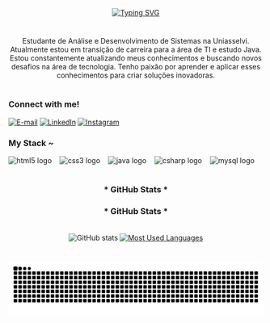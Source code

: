 
<div align="center">
  <a href="https://git.io/typing-svg">
    <img src="https://readme-typing-svg.demolab.com?font=Fira+Code&weight=600&size=22&pause=1000&color=B3D5E0&width=437&lines=Welcome+to+my+profile!" alt="Typing SVG">
  </a>
</div>

#

<p align="center">
  Estudante de Análise e Desenvolvimento de Sistemas na Uniasselvi. Atualmente estou em transição de carreira para a área de TI e estudo Java.
  Estou constantemente atualizando meus conhecimentos e buscando novos desafios na área de tecnologia. Tenho paixão por aprender e aplicar esses conhecimentos para criar soluções inovadoras.
</p>

#


<img align="right" alt="" height="190px" src="./src/study.gif">

<h3 align="left">Connect with me!</h3>

[![E-mail](https://img.shields.io/badge/-Email-000?style=for-the-badge&logo=microsoft-outlook&logoColor=B3D5E0&color=FFF)](mailto:emanuelcarlos030@gmail.com)
[![LinkedIn](https://img.shields.io/badge/-LinkedIn-000?style=for-the-badge&logo=linkedin&logoColor=B3D5E0&color=FFF)](https://www.linkedin.com/in/carlos-eman1/)
[![Instagram](https://img.shields.io/badge/-Instagram-000?style=for-the-badge&logo=instagram&logoColor=B3D5E0&color=FFF)](https://www.instagram.com/carlos_eman1/)

<h3 align="left"> My Stack ~</h3>

<div align="left">
  <img src="https://cdn.jsdelivr.net/gh/devicons/devicon/icons/html5/html5-original.svg" height="25" alt="html5 logo" />
  <img width="8" />
  <img src="https://cdn.jsdelivr.net/gh/devicons/devicon/icons/css3/css3-original.svg" height="25" alt="css3 logo" />
  <img width="8" />
  <img src="https://cdn.jsdelivr.net/gh/devicons/devicon/icons/java/java-original.svg" height="25" alt="java logo" />
  <img width="8" />
  <img src="https://cdn.jsdelivr.net/gh/devicons/devicon/icons/csharp/csharp-original.svg" height="25" alt="csharp logo" />
<img width="8" />
  <img src="https://cdn.jsdelivr.net/gh/devicons/devicon/icons/mysql/mysql-original.svg" height="25" alt="mysql logo" />
  <img width="8" />
</div>

#


<div align="center">
  <h3>* GitHub Stats *</h3>
 <div align="center">
  <h3>* GitHub Stats *</h3>
  <br>
  <img src="https://github-readme-stats-git-masterrstaa-rickstaa.vercel.app/api?username=Carloseman1&hide_title=true&show_icons=true&include_all_commits=false&count_private=true&line_height=25&hide=issues&bg_color=000&title_color=B3D5E0&text_color=FFF&border_radius=3&border_color=B3D5E0&icon_color=B3D5E0&theme=jolly" alt="GitHub stats">

  <a href="https://github.com/Carloseman1/github-readme-stats">
    <img src="https://github-readme-stats-git-masterrstaa-rickstaa.vercel.app/api/top-langs/?username=Carloseman1&line_height=10&card_width=290&layout=compact&hide_title=false&count_private=true&langs_count=4&show_icons=true&title_color=B3D5E0&hide=html,scss,less&bg_color=000&text_color=8B8B8B&border_radius=3&border_color=B3D5E0&count_private=true" alt="Most Used Languages">
  </a>
</div>


#


<picture align="center">
  <source media="(prefers-color-scheme: dark)" srcset="https://raw.githubusercontent.com/Carloseman1/Carloseman1/output/github-contribution-grid-snake-dark.svg">
  <source media="(prefers-color-scheme: light)" srcset="https://raw.githubusercontent.com/Carloseman1/Carloseman1/output/github-contribution-grid-snake-dark.svg">
  <img align="center" alt="github contribution grid snake animation" src="https://raw.githubusercontent.com/Carloseman1/Carloseman1/output/github-contribution-grid-snake.svg">
</picture>
